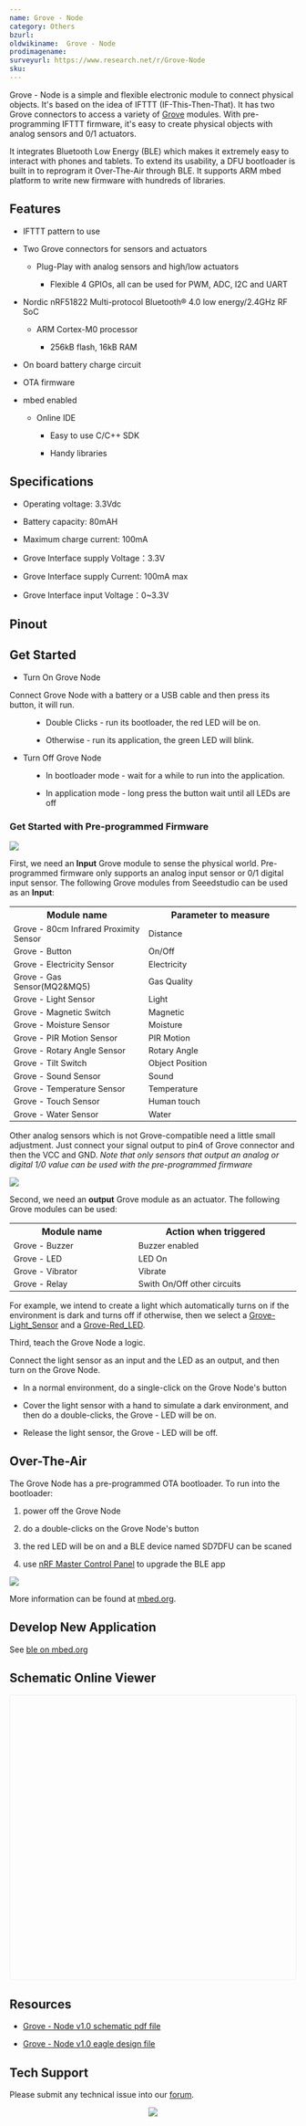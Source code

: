 ```yaml
---
name: Grove - Node
category: Others
bzurl:
oldwikiname:  Grove - Node
prodimagename:
surveyurl: https://www.research.net/r/Grove-Node
sku:
---
```


Grove - Node is a simple and flexible electronic module to connect physical objects. It's based on the idea of IFTTT (IF-This-Then-That). It has two Grove connectors to access a variety of [Grove](/Grove "Grove") modules. With pre-programming IFTTT firmware, it's easy to create physical objects with analog sensors and 0/1 actuators.

It integrates Bluetooth Low Energy (BLE) which makes it extremely easy to interact with phones and tablets. To extend its usability, a DFU bootloader is built in to reprogram it Over-The-Air through BLE. It supports ARM mbed platform to write new firmware with hundreds of libraries.

##   Features

*   IFTTT pattern to use

*   Two Grove connectors for sensors and actuators

    *   Plug-Play with analog sensors and high/low actuators

        *   Flexible 4 GPIOs, all can be used for PWM, ADC, I2C and UART

*   Nordic nRF51822 Multi-protocol Bluetooth® 4.0 low energy/2.4GHz RF SoC

    *   ARM Cortex-M0 processor

        *   256kB flash, 16kB RAM

*   On board battery charge circuit

*   OTA firmware

*   mbed enabled

    *   Online IDE

        *   Easy to use C/C++ SDK

        *   Handy libraries

##   Specifications

*   Operating voltage: 3.3Vdc

*   Battery capacity: 80mAH

*   Maximum charge current: 100mA

*   Grove Interface supply Voltage：3.3V

*   Grove Interface supply Current:  100mA max

*   Grove Interface input Voltage：0~3.3V

##   Pinout

##   Get Started

*   Turn On Grove Node

Connect Grove Node with a battery or a USB cable and then press its button, it will run.

<dl><dd>

*   Double Clicks - run its bootloader, the red LED will be on.

*   Otherwise - run its application, the green LED will blink.
</dd></dl>

*   Turn Off Grove Node
<dl><dd>

*   In bootloader mode - wait for a while to run into the application.

*   In application mode - long press the button wait until all LEDs are off
</dd></dl>

###   Get Started with Pre-programmed Firmware

![](https://files.seeedstudio.com/wiki/Grove-Node/img/Milcandy_IFTTT.jpg)

First, we need an **Input** Grove module to sense the physical world. Pre-programmed firmware only supports an analog input sensor or 0/1 digital input sensor.
The following Grove modules from Seeedstudio can be used as an **Input**:

<table >
<tr>
<th>Module name
</th>
<th>Parameter to measure
</th></tr>
<tr style="font-size: 90%">
<td width="300"> Grove - 80cm Infrared Proximity Sensor
</td>
<td width="400"> Distance
</td></tr>
<tr style="font-size: 90%">
<td> Grove - Button
</td>
<td colspan="3" rowspan="1">On/Off
</td></tr>
<tr style="font-size: 90%">
<td> Grove - Electricity Sensor
</td>
<td colspan="3" rowspan="1"> Electricity
</td></tr>
<tr style="font-size: 90%">
<td> Grove - Gas Sensor(MQ2&amp;MQ5)
</td>
<td colspan="3" rowspan="1"> Gas Quality
</td></tr>
<tr style="font-size: 90%">
<td> Grove - Light Sensor
</td>
<td colspan="3" rowspan="1"> Light
</td></tr>
<tr style="font-size: 90%">
<td> Grove - Magnetic Switch
</td>
<td colspan="3" rowspan="1"> Magnetic
</td></tr>
<tr style="font-size: 90%">
<td> Grove - Moisture Sensor
</td>
<td colspan="3" rowspan="1"> Moisture
</td></tr>
<tr style="font-size: 90%">
<td> Grove - PIR Motion Sensor
</td>
<td colspan="3" rowspan="1"> PIR Motion
</td></tr>
<tr style="font-size: 90%">
<td> Grove - Rotary Angle Sensor
</td>
<td colspan="3" rowspan="1"> Rotary Angle
</td></tr>
<tr style="font-size: 90%">
<td> Grove - Tilt Switch
</td>
<td colspan="3" rowspan="1">  Object Position
</td></tr>
<tr style="font-size: 90%">
<td> Grove - Sound Sensor
</td>
<td colspan="3" rowspan="1"> Sound
</td></tr>
<tr style="font-size: 90%">
<td> Grove - Temperature Sensor
</td>
<td colspan="3" rowspan="1"> Temperature
</td></tr>
<tr style="font-size: 90%">
<td> Grove - Touch Sensor
</td>
<td colspan="3" rowspan="1"> Human touch
</td></tr>
<tr style="font-size: 90%">
<td> Grove - Water Sensor
</td>
<td colspan="3" rowspan="1"> Water
</td></tr></table>

Other analog sensors which is not Grove-compatible need a little small adjustment. Just connect your signal output to pin4 of Grove connector and then the VCC and GND. _Note that only sensors that output an analog or digital 1/0 value can be used with the pre-programmed firmware_

![](https://files.seeedstudio.com/wiki/Grove-Node/img/Mil_Grove_con.png)

Second, we need an **output** Grove module as an actuator. The following Grove modules can be used:

<table >
<tr>
<th>Module name
</th>
<th>Action when triggered
</th></tr>
<tr style="font-size: 90%">
<td width="300"> Grove - Buzzer
</td>
<td width="400"> Buzzer enabled
</td></tr>
<tr style="font-size: 90%">
<td> Grove - LED
</td>
<td colspan="3" rowspan="1">LED On
</td></tr>
<tr style="font-size: 90%">
<td> Grove - Vibrator
</td>
<td colspan="3" rowspan="1"> Vibrate
</td></tr>
<tr style="font-size: 90%">
<td> Grove - Relay
</td>
<td colspan="3" rowspan="1"> Swith On/Off other circuits
</td></tr></table>

For example, we intend to create a light which automatically turns on if the environment is dark and turns off if otherwise, then we select a [Grove-Light_Sensor](/Grove-Light_Sensor "Grove - Light Sensor") and a [Grove-Red_LED](/Grove-Red_LED "Grove-Red_LED").

Third, teach the Grove Node a logic.

Connect the light sensor as an input and the LED as an output, and then turn on the Grove Node.

*   In a normal environment, do a single-click on the Grove Node's button

*   Cover the light sensor with a hand to simulate a dark environment, and then do a double-clicks, the Grove - LED will be on.

*   Release the light sensor, the Grove - LED will be off.

##   Over-The-Air

The Grove Node has a pre-programmed OTA bootloader. To run into the bootloader:

1.  power off the Grove Node

2.  do a double-clicks on the Grove Node's button

3.  the red LED will be on and a BLE device named SD7DFU can be scaned

4.  use [nRF Master Control Panel](https://play.google.com/store/apps/details?id=no.nordicsemi.android.mcp) to upgrade the BLE app

![](https://files.seeedstudio.com/wiki/Grove-Node/img/Ota-ui.png)

More information can be found at [mbed.org](https://developer.mbed.org/teams/Bluetooth-Low-Energy/wiki/Firmware-Over-the-Air-FOTA-Updates).

##   Develop New Application

See [ble on mbed.org](http://developer.mbed.org/teams/Bluetooth-Low-Energy/)


## Schematic Online Viewer

<div class="altium-ecad-viewer" data-project-src="https://files.seeedstudio.com/wiki/Grove-Node/res/Grove-Node_v1.0_eagle.zip" style="border-radius: 0px 0px 4px 4px; height: 500px; border-style: solid; border-width: 1px; border-color: rgb(241, 241, 241); overflow: hidden; max-width: 1280px; max-height: 700px; box-sizing: border-box;" />
</div>


##   Resources

*   [Grove - Node v1.0 schematic pdf file](https://files.seeedstudio.com/wiki/Grove-Node/res/Grove-Node_v1.0.pdf)

*   [Grove - Node v1.0 eagle design file](https://files.seeedstudio.com/wiki/Grove-Node/res/Grove-Node_v1.0_eagle.zip)

## Tech Support
Please submit any technical issue into our [forum](https://forum.seeedstudio.com/). <br /><p style="text-align:center"><a href="https://www.seeedstudio.com/act-4.html?utm_source=wiki&utm_medium=wikibanner&utm_campaign=newproducts" target="_blank"><img src="https://files.seeedstudio.com/wiki/Wiki_Banner/new_product.jpg" /></a></p>